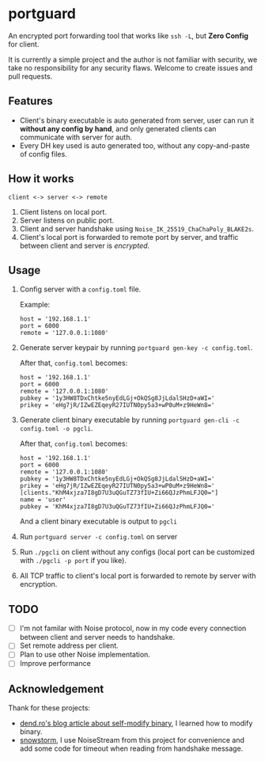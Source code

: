# portguard

An encrypted port forwarding tool that works like `ssh -L`, but **Zero Config** for client.

It is currently a simple project and the author is not familiar with security, we take no responsibility for any security flaws. 
Welcome to create issues and pull requests.

## Features

- Client's binary executable is auto generated from server, user can run it **without any config by hand**, and only generated clients can communicate with server for auth.
- Every DH key used is auto generated too, without any copy-and-paste of config files.

## How it works

```
client <-> server <-> remote
```

1. Client listens on local port.
2. Server listens on public port.
3. Client and server handshake using `Noise_IK_25519_ChaChaPoly_BLAKE2s`.
3. Client's local port is forwarded to remote port by server, and traffic between client and server is *encrypted*.

## Usage

1. Config server with a `config.toml` file.

	Example:
	```
	host = '192.168.1.1'
	port = 6000
	remote = '127.0.0.1:1080'
	```

2. Generate server keypair by running `portguard gen-key -c config.toml`.

	After that, `config.toml` becomes:
	```
	host = '192.168.1.1'
	port = 6000
	remote = '127.0.0.1:1080'
	pubkey = '1y3HW8TDxChtke5nyEdLGj+OkQSg8JjLdalSHzD+aWI='
	prikey = 'eHg7jR/IZwEZEqeyR27IUTN0py5a3+wP0uM+z9HeWn8='
	```

2. Generate client binary executable by running `portguard gen-cli -c config.toml -o pgcli`.

	After that, `config.toml` becomes:
	```
	host = '192.168.1.1'
	port = 6000
	remote = '127.0.0.1:1080'
	pubkey = '1y3HW8TDxChtke5nyEdLGj+OkQSg8JjLdalSHzD+aWI='
	prikey = 'eHg7jR/IZwEZEqeyR27IUTN0py5a3+wP0uM+z9HeWn8='
	[clients."KhM4xjza7I8gD7U3uQGuTZ73fIU+Zi66QJzPhmLFJQ0="]
	name = 'user'
	pubkey = 'KhM4xjza7I8gD7U3uQGuTZ73fIU+Zi66QJzPhmLFJQ0='
	```

	And a client binary executable is output to `pgcli`

3. Run `portguard server -c config.toml` on server

4. Run `./pgcli`  on client without any configs
(local port can be customized with `./pgcli -p port` if you like).

5. All TCP traffic to client's local port is forwarded to remote by server with encryption.

## TODO

- [ ] I'm not familar with Noise protocol, now in my code every connection between client and server needs to handshake.
- [ ] Set remote address per client.
- [ ] Plan to use other Noise implementation.
- [ ] Improve performance

## Acknowledgement

Thank for these projects:

- [dend.ro's blog article about self-modify binary](https://blog.dend.ro/self-modifying-rust/), I learned how to modify binary.
- [snowstorm](https://github.com/black-binary/snowstorm), I use NoiseStream from this project for convenience
and add some code for timeout when reading from handshake message.
